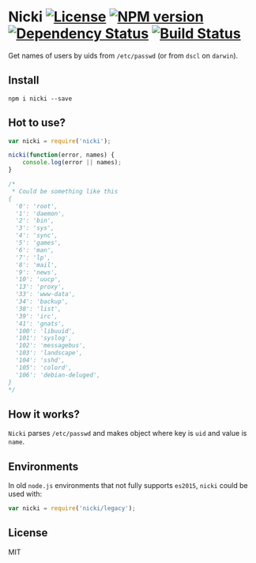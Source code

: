 # Nicki [![License][LicenseIMGURL]][LicenseURL] [![NPM version][NPMIMGURL]][NPMURL] [![Dependency Status][DependencyStatusIMGURL]][DependencyStatusURL] [![Build Status][BuildStatusIMGURL]][BuildStatusURL]

Get names of users by uids from `/etc/passwd` (or from `dscl` on `darwin`).

## Install

`npm i nicki --save`

## Hot to use?

```js
var nicki = require('nicki');

nicki(function(error, names) {
    console.log(error || names);
}

/*
 * Could be something like this
{ 
  '0': 'root',
  '1': 'daemon',
  '2': 'bin',
  '3': 'sys',
  '4': 'sync',
  '5': 'games',
  '6': 'man',
  '7': 'lp',
  '8': 'mail',
  '9': 'news',
  '10': 'uucp',
  '13': 'proxy',
  '33': 'www-data',
  '34': 'backup',
  '38': 'list',
  '39': 'irc',
  '41': 'gnats',
  '100': 'libuuid',
  '101': 'syslog',
  '102': 'messagebus',
  '103': 'landscape',
  '104': 'sshd',
  '105': 'colord',
  '106': 'debian-deluged',
}
*/
```

## How it works?

`Nicki` parses `/etc/passwd` and makes object where key is `uid` and value is `name`.

## Environments

In old `node.js` environments that not fully supports `es2015`, `nicki` could be used with:

```js
var nicki = require('nicki/legacy');
```

## License

MIT


[NPMIMGURL]:                https://img.shields.io/npm/v/darwin.svg?style=flat
[BuildStatusIMGURL]:        https://img.shields.io/travis/coderaiser/darwin/master.svg?style=flat
[DependencyStatusIMGURL]:   https://img.shields.io/gemnasium/coderaiser/darwin.svg?style=flat
[LicenseIMGURL]:            https://img.shields.io/badge/license-MIT-317BF9.svg?style=flat
[NPMURL]:                   https://npmjs.org/package/darwin "npm"
[BuildStatusURL]:           https://travis-ci.org/coderaiser/darwin  "Build Status"
[DependencyStatusURL]:      https://gemnasium.com/coderaiser/darwin "Dependency Status"
[LicenseURL]:               https://tldrlegal.com/license/mit-license "MIT License"

